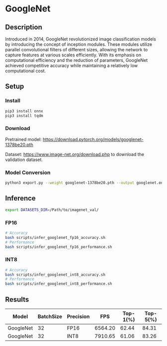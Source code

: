 # GoogleNet

## Description

Introduced in 2014, GoogleNet revolutionized image classification models by introducing the concept of inception modules. These modules utilize parallel convolutional filters of different sizes, allowing the network to capture features at various scales efficiently. With its emphasis on computational efficiency and the reduction of parameters, GoogleNet achieved competitive accuracy while maintaining a relatively low computational cost.

## Setup

### Install

```bash
pip3 install onnx
pip3 install tqdm
```

### Download

Pretrained model: <https://download.pytorch.org/models/googlenet-1378be20.pth>

Dataset: <https://www.image-net.org/download.php> to download the validation dataset.

### Model Conversion

```bash
python3 export.py --weight googlenet-1378be20.pth --output googlenet.onnx
```

## Inference

```bash
export DATASETS_DIR=/Path/to/imagenet_val/
```

### FP16

```bash
# Accuracy
bash scripts/infer_googlenet_fp16_accuracy.sh
# Performance
bash scripts/infer_googlenet_fp16_performance.sh
```

### INT8

```bash
# Accuracy
bash scripts/infer_googlenet_int8_accuracy.sh
# Performance
bash scripts/infer_googlenet_int8_performance.sh
```

## Results

Model     |BatchSize  |Precision |FPS       |Top-1(%) |Top-5(%)
----------|-----------|----------|----------|---------|--------
GoogleNet |    32     |   FP16   | 6564.20  |  62.44  | 84.31
GoogleNet |    32     |   INT8   | 7910.65  |  61.06  | 83.26
